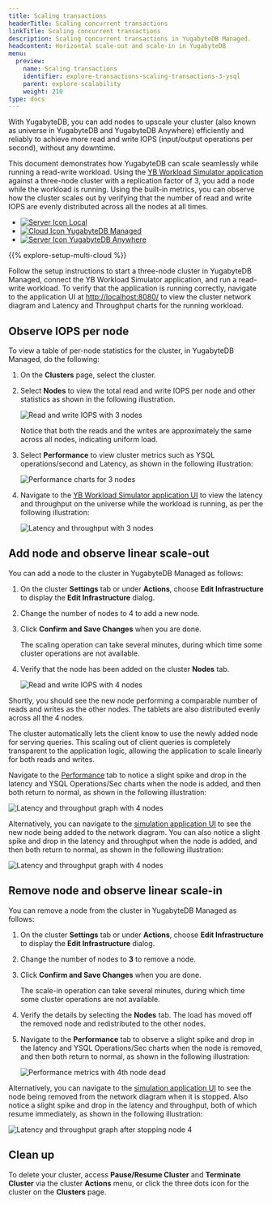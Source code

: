```yaml
---
title: Scaling transactions
headerTitle: Scaling concurrent transactions
linkTitle: Scaling concurrent transactions
description: Scaling concurrent transactions in YugabyteDB Managed.
headcontent: Horizontal scale-out and scale-in in YugabyteDB
menu:
  preview:
    name: Scaling transactions
    identifier: explore-transactions-scaling-transactions-3-ysql
    parent: explore-scalability
    weight: 210
type: docs
---
```


With YugabyteDB, you can add nodes to upscale your cluster (also known as universe in YugabyteDB and YugabyteDB Anywhere) efficiently and reliably to achieve more read and write IOPS (input/output operations per second), without any downtime.

This document demonstrates how YugabyteDB can scale seamlessly while running a read-write workload. Using the [YB Workload Simulator application](https://github.com/YugabyteDB-Samples/yb-workload-simulator) against a three-node cluster with a replication factor of 3, you add a node while the workload is running. Using the built-in metrics, you can observe how the cluster scales out by verifying that the number of read and write IOPS are evenly distributed across all the nodes at all times.

<ul class="nav nav-tabs-alt nav-tabs-yb">
  <li>
    <a href="../scaling-transactions/" class="nav-link">
      <img src="/icons/database.svg" alt="Server Icon">
      Local
    </a>
  </li>
  <li>
    <a href="../scaling-transactions-cloud/" class="nav-link active">
      <img src="/icons/cloud.svg" alt="Cloud Icon">
      YugabyteDB Managed
    </a>
  </li>
  <li>
    <a href="../scaling-transactions-yba/" class="nav-link">
      <img src="/icons/server.svg" alt="Server Icon">
      YugabyteDB Anywhere
    </a>
  </li>
</ul>

{{% explore-setup-multi-cloud %}}

Follow the setup instructions to start a three-node cluster in YugabyteDB Managed, connect the YB Workload Simulator application, and run a read-write workload. To verify that the application is running correctly, navigate to the application UI at <http://localhost:8080/> to view the cluster network diagram and Latency and Throughput charts for the running workload.

## Observe IOPS per node

To view a table of per-node statistics for the cluster, in YugabyteDB Managed, do the following:

1. On the **Clusters** page, select the cluster.

1. Select **Nodes** to view the total read and write IOPS per node and other statistics as shown in the following illustration.

    ![Read and write IOPS with 3 nodes](/images/ce/transactions_cloud_observe1.png)

    Notice that both the reads and the writes are approximately the same across all nodes, indicating uniform load.

1. Select **Performance** to view cluster metrics such as YSQL operations/second and Latency, as shown in the following illustration:

    ![Performance charts for 3 nodes](/images/ce/transactions_cloud_chart.png)

1. Navigate to the [YB Workload Simulator application UI](http://127.0.0.1:8080/) to view the latency and throughput on the universe while the workload is running, as per the following illustration:

    ![Latency and throughput with 3 nodes](/images/ce/simulation-graph-cloud.png)

## Add node and observe linear scale-out

You can add a node to the cluster in YugabyteDB Managed as follows:

1. On the cluster **Settings** tab or under **Actions**, choose **Edit Infrastructure** to display the **Edit Infrastructure** dialog.

1. Change the number of nodes to 4 to add a new node.

1. Click **Confirm and Save Changes** when you are done.

    The scaling operation can take several minutes, during which time some cluster operations are not available.

1. Verify that the node has been added on the cluster **Nodes** tab.

    ![Read and write IOPS with 4 nodes](/images/ce/add-node-cloud.png)

Shortly, you should see the new node performing a comparable number of reads and writes as the other nodes. The tablets are also distributed evenly across all the 4 nodes.

The cluster automatically lets the client know to use the newly added node for serving queries. This scaling out of client queries is completely transparent to the application logic, allowing the application to scale linearly for both reads and writes.

Navigate to the [Performance](/preview/yugabyte-cloud/cloud-monitor/overview/) tab to notice a slight spike and drop in the latency and YSQL Operations/Sec charts when the node is added, and then both return to normal, as shown in the following illustration:

![Latency and throughput graph with 4 nodes](/images/ce/add-node-cloud-chart.png)

Alternatively, you can navigate to the [simulation application UI](http://127.0.0.1:8080/) to see the new node being added to the network diagram. You can also notice a slight spike and drop in the latency and throughput when the node is added, and then both return to normal, as shown in the following illustration:

![Latency and throughput graph with 4 nodes](/images/ce/add-node-graph-cloud.png)

## Remove node and observe linear scale-in

You can remove a node from the cluster in YugabyteDB Managed as follows:

1. On the cluster **Settings** tab or under **Actions**, choose **Edit Infrastructure** to display the **Edit Infrastructure** dialog.

1. Change the number of nodes to **3** to remove a node.

1. Click **Confirm and Save Changes** when you are done.

    The scale-in operation can take several minutes, during which time some cluster operations are not available.

1. Verify the details by selecting the **Nodes** tab. The load has moved off the removed node and redistributed to the other nodes.

1. Navigate to the **Performance** tab to observe a slight spike and drop in the latency and YSQL Operations/Sec charts when the node is removed, and then both return to normal, as shown in the following illustration:

    ![Performance metrics with 4th node dead](/images/ce/stop-node-chart.png)

Alternatively, you can navigate to the [simulation application UI](http://127.0.0.1:8080/) to see the node being removed from the network diagram when it is stopped. Also notice a slight spike and drop in the latency and throughput, both of which resume immediately, as shown in the following illustration:

![Latency and throughput graph after stopping node 4](/images/ce/stop-node-graph-cloud.png)

## Clean up

To delete your cluster, access **Pause/Resume Cluster** and **Terminate Cluster** via the cluster **Actions** menu, or click the three dots icon for the cluster on the **Clusters** page.

